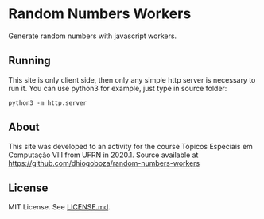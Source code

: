 # Random Numbers Workers
Generate random numbers with javascript workers.

## Running
This site is only client side, then only any simple http server is necessary to run it. You can use python3 for example, just type in source folder:
```
python3 -m http.server
```

## About
This site was developed to an activity for the course Tópicos Especiais em Computação VIII from UFRN in 2020.1. Source available at https://github.com/dhiogoboza/random-numbers-workers

## License

MIT License. See [LICENSE.md](LICENSE).
